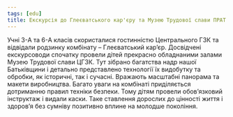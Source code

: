 ```yaml
---
tags: [edu]
title: Екскурсія до Глеєватського кар'єру та Музею Трудової слави ПРАТ "ЦГЗК"
---
```


Учні 3-А та 6-А класів скористалися гостинністю Центрального ГЗК та відвідали родзинку комбінату – Глеєватський кар’єр. Досвідчені екскурсоводи спочатку провели дітей прекрасно обладнаними залами Музею Трудової слави ЦГЗК. Тут зібрано багатства надр нашої Батьківщини і детально представлено технології їх видобутку та обробки, як історичні, так і сучасні. Вражають масштабні панорама та макети виробництва. Багато уваги на комбінаті приділяється дотриманню правил техніки безпеки. Тому дітям провели обов’язковий інструктаж і видали каски. Таке ставлення дорослих до цінності життя і здоров’я без сумніву позитивно вплине на молодше покоління.

<slideshow id="72157665635131749"></slideshow>
